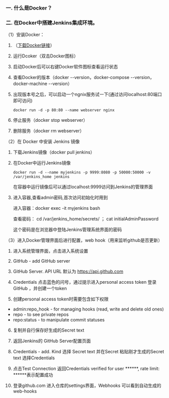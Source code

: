 ### 一. 什么是Docker？


### 二. 在Docker中搭建Jenkins集成环境。
（1）安装Docker：
 1. （[下载Docker链接](https://download.docker.com/mac/stable/Docker.dmg)）

 2. 运行Dcoker（双击Docker图标）

 3. 启动Docker后可以右键Docker软件图标查看运行状态

 4. 查看Docker的版本（docker --version，docker-compose --version，docker-machine --version）

 5. 出现版本号之后，可以启动一个ngnix服务试一下(通过访问localhost:80端口即可访问)

    ```docker run -d -p 80:80 --name webserver nginx```
 6. 停止服务（docker stop webserver）
 7. 删除服务（docker rm webserver）

（2）在 Docker 中安装 Jenkins 镜像

 1. 下载Jenkins镜像（docker pull jenkins）

 2. 在Docker中运行Jenkins镜像

    ```docker run -d --name myjenkins -p 9999:8080 -p 50000:50000 -v /var/jenkins_home jenkins```

    在容器中运行镜像后可以通过localhost:9999访问到Jenkins的管理界面
 3. 进入容器,查看admin密码,首次访问初始化时用到

    进入容器：docker exec -it myjenkins bash

    查看密码：
    cd /var/jenkins_home/secrets/ ；
    cat initialAdminPassword

    这个密码是在浏览器中登陆Jenkins管理系统界面的密码

（3）进入Docker管理界面后进行配置，web hook（用来监听github是否更新）
 1. 进入系统管理界面，点击进入系统设置

 2. GitHub   -   add  GitHub server

 3. GitHub Server.  API URL 默认为 https://api.github.com

 4. Credentials  点击蓝色的问号，通过提示进入personal access token  登录GitHub ，并创建一个token

 5. 创建personal access token时需要包含如下权限
 + admin:repo_hook - for managing hooks (read, write and delete old ones)
 + repo - to see private repos
 + repo:status - to manipulate commit statuses

 6. 复制并自行保存好生成的Secret text

 7. 返回Jenkins的 GitHub Server配置页面

 8. Credentials - add.  Kind 选择 Secret text 并在Secret 粘贴刚才生成的Secret text
     选择Credentials
 9. 点击Test Connection 返回Credentials verified for user ******, rate limit: ******表示配置成功
 10. 登录github.com 进入仓库的settings界面，Webhooks 可以看到自动生成的web-hooks 
